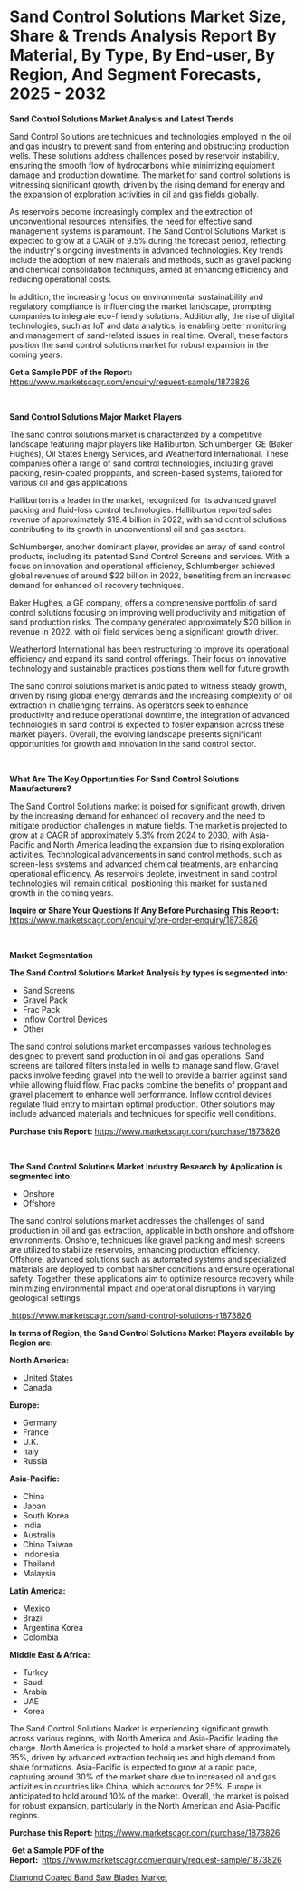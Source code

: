 <p><h1>Sand Control Solutions Market Size, Share & Trends Analysis Report By Material, By Type, By End-user, By Region, And Segment Forecasts, 2025 - 2032</h1></p><p><strong>Sand Control Solutions Market Analysis and Latest Trends</strong></p>
<p><p>Sand Control Solutions are techniques and technologies employed in the oil and gas industry to prevent sand from entering and obstructing production wells. These solutions address challenges posed by reservoir instability, ensuring the smooth flow of hydrocarbons while minimizing equipment damage and production downtime. The market for sand control solutions is witnessing significant growth, driven by the rising demand for energy and the expansion of exploration activities in oil and gas fields globally.</p><p>As reservoirs become increasingly complex and the extraction of unconventional resources intensifies, the need for effective sand management systems is paramount. The Sand Control Solutions Market is expected to grow at a CAGR of 9.5% during the forecast period, reflecting the industry's ongoing investments in advanced technologies. Key trends include the adoption of new materials and methods, such as gravel packing and chemical consolidation techniques, aimed at enhancing efficiency and reducing operational costs.</p><p>In addition, the increasing focus on environmental sustainability and regulatory compliance is influencing the market landscape, prompting companies to integrate eco-friendly solutions. Additionally, the rise of digital technologies, such as IoT and data analytics, is enabling better monitoring and management of sand-related issues in real time. Overall, these factors position the sand control solutions market for robust expansion in the coming years.</p></p>
<p><strong>Get a Sample PDF of the Report:&nbsp;</strong> <a href="https://www.marketscagr.com/enquiry/request-sample/1873826?utm_campaign=1944&utm_medium=2&utm_source=Github&utm_content=ia&utm_term=16022025&utm_id=sand-control-solutions">https://www.marketscagr.com/enquiry/request-sample/1873826</a></p>
<p>&nbsp;</p>
<p><strong>Sand Control Solutions Major Market Players</strong></p>
<p><p>The sand control solutions market is characterized by a competitive landscape featuring major players like Halliburton, Schlumberger, GE (Baker Hughes), Oil States Energy Services, and Weatherford International. These companies offer a range of sand control technologies, including gravel packing, resin-coated proppants, and screen-based systems, tailored for various oil and gas applications.</p><p>Halliburton is a leader in the market, recognized for its advanced gravel packing and fluid-loss control technologies. Halliburton reported sales revenue of approximately $19.4 billion in 2022, with sand control solutions contributing to its growth in unconventional oil and gas sectors.</p><p>Schlumberger, another dominant player, provides an array of sand control products, including its patented Sand Control Screens and services. With a focus on innovation and operational efficiency, Schlumberger achieved global revenues of around $22 billion in 2022, benefiting from an increased demand for enhanced oil recovery techniques.</p><p>Baker Hughes, a GE company, offers a comprehensive portfolio of sand control solutions focusing on improving well productivity and mitigation of sand production risks. The company generated approximately $20 billion in revenue in 2022, with oil field services being a significant growth driver.</p><p>Weatherford International has been restructuring to improve its operational efficiency and expand its sand control offerings. Their focus on innovative technology and sustainable practices positions them well for future growth.</p><p>The sand control solutions market is anticipated to witness steady growth, driven by rising global energy demands and the increasing complexity of oil extraction in challenging terrains. As operators seek to enhance productivity and reduce operational downtime, the integration of advanced technologies in sand control is expected to foster expansion across these market players. Overall, the evolving landscape presents significant opportunities for growth and innovation in the sand control sector.</p></p>
<p>&nbsp;</p>
<p><strong>What Are The Key Opportunities For Sand Control Solutions Manufacturers?</strong></p>
<p><p>The Sand Control Solutions market is poised for significant growth, driven by the increasing demand for enhanced oil recovery and the need to mitigate production challenges in mature fields. The market is projected to grow at a CAGR of approximately 5.3% from 2024 to 2030, with Asia-Pacific and North America leading the expansion due to rising exploration activities. Technological advancements in sand control methods, such as screen-less systems and advanced chemical treatments, are enhancing operational efficiency. As reservoirs deplete, investment in sand control technologies will remain critical, positioning this market for sustained growth in the coming years.</p></p>
<p><strong>Inquire or Share Your Questions If Any Before Purchasing This Report:</strong> <a href="https://www.marketscagr.com/enquiry/pre-order-enquiry/1873826?utm_campaign=1944&utm_medium=2&utm_source=Github&utm_content=ia&utm_term=16022025&utm_id=sand-control-solutions">https://www.marketscagr.com/enquiry/pre-order-enquiry/1873826</a></p>
<p>&nbsp;</p>
<p><strong>Market Segmentation</strong></p>
<p><strong>The Sand Control Solutions Market Analysis by types is segmented into:</strong></p>
<p><ul><li>Sand Screens</li><li>Gravel Pack</li><li>Frac Pack</li><li>Inflow Control Devices</li><li>Other</li></ul></p>
<p><p>The sand control solutions market encompasses various technologies designed to prevent sand production in oil and gas operations. Sand screens are tailored filters installed in wells to manage sand flow. Gravel packs involve feeding gravel into the well to provide a barrier against sand while allowing fluid flow. Frac packs combine the benefits of proppant and gravel placement to enhance well performance. Inflow control devices regulate fluid entry to maintain optimal production. Other solutions may include advanced materials and techniques for specific well conditions.</p></p>
<p><strong>Purchase this Report:&nbsp;</strong><a href="https://www.marketscagr.com/purchase/1873826?utm_campaign=1944&utm_medium=2&utm_source=Github&utm_content=ia&utm_term=16022025&utm_id=sand-control-solutions">https://www.marketscagr.com/purchase/1873826</a></p>
<p>&nbsp;</p>
<p><strong>The Sand Control Solutions Market Industry Research by Application is segmented into:</strong></p>
<p><ul><li>Onshore</li><li>Offshore</li></ul></p>
<p><p>The sand control solutions market addresses the challenges of sand production in oil and gas extraction, applicable in both onshore and offshore environments. Onshore, techniques like gravel packing and mesh screens are utilized to stabilize reservoirs, enhancing production efficiency. Offshore, advanced solutions such as automated systems and specialized materials are deployed to combat harsher conditions and ensure operational safety. Together, these applications aim to optimize resource recovery while minimizing environmental impact and operational disruptions in varying geological settings.</p></p>
<p><a href="https://www.marketscagr.com/sand-control-solutions-r1873826?utm_campaign=1944&utm_medium=2&utm_source=Github&utm_content=ia&utm_term=16022025&utm_id=sand-control-solutions">&nbsp;https://www.marketscagr.com/sand-control-solutions-r1873826</a></p>
<p><strong>In terms of Region, the Sand Control Solutions Market Players available by Region are:</strong></p>
<p>
    <p> <strong> North America: </strong>
        <ul>
            <li>United States</li>
            <li>Canada</li>
        </ul>
        </p> 
    <p> <strong> Europe: </strong>
        <ul>
            <li>Germany</li>
            <li>France</li>
            <li>U.K.</li>
            <li>Italy</li>
            <li>Russia</li>
        </ul>
        </p> 
    <p> <strong> Asia-Pacific: </strong>
        <ul>
            <li>China</li>
            <li>Japan</li>
            <li>South Korea</li>
            <li>India</li>
            <li>Australia</li>
            <li>China Taiwan</li>
            <li>Indonesia</li>
            <li>Thailand</li>
            <li>Malaysia</li>
        </ul>
        </p> 
    <p> <strong> Latin America: </strong>
        <ul>
            <li>Mexico</li>
            <li>Brazil</li>
            <li>Argentina Korea</li>
            <li>Colombia</li>
        </ul>
        </p> 
    <p> <strong> Middle East & Africa: </strong>
        <ul>
            <li>Turkey</li>
            <li>Saudi</li>
            <li>Arabia</li>
            <li>UAE</li>
            <li>Korea</li>
        </ul>
    </p>
    </p>
<p><p>The Sand Control Solutions Market is experiencing significant growth across various regions, with North America and Asia-Pacific leading the charge. North America is projected to hold a market share of approximately 35%, driven by advanced extraction techniques and high demand from shale formations. Asia-Pacific is expected to grow at a rapid pace, capturing around 30% of the market share due to increased oil and gas activities in countries like China, which accounts for 25%. Europe is anticipated to hold around 10% of the market. Overall, the market is poised for robust expansion, particularly in the North American and Asia-Pacific regions.</p></p>
<p><strong>Purchase this Report: </strong><a href="https://www.marketscagr.com/purchase/1873826?utm_campaign=1944&utm_medium=2&utm_source=Github&utm_content=ia&utm_term=16022025&utm_id=sand-control-solutions">https://www.marketscagr.com/purchase/1873826</a></p>
<p>&nbsp;<strong>Get a Sample PDF of the Report:&nbsp;&nbsp;</strong><a href="https://www.marketscagr.com/enquiry/request-sample/1873826?utm_campaign=1944&utm_medium=2&utm_source=Github&utm_content=ia&utm_term=16022025&utm_id=sand-control-solutions">https://www.marketscagr.com/enquiry/request-sample/1873826</a></p>
<p><strong></strong></p>
<p><p><a href="https://github.com/MarciaRunte/Market-Research-Report-List-1/blob/main/diamond-coated-band-saw-blades-market.md?utm_campaign=1944&utm_medium=2&utm_source=Github&utm_content=ia&utm_term=16022025&utm_id=sand-control-solutions">Diamond Coated Band Saw Blades Market</a></p></p>